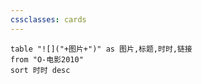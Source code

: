 ```yaml
---
cssclasses: cards
---
```


```dataview
table "![]("+图片+")" as 图片,标题,时时,链接
from "O-电影2010"
sort 时时 desc
```
   
